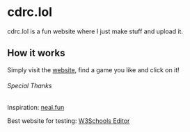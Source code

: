 # cdrc.lol

cdrc.lol is a fun website where I just make stuff and upload it.

## How it works

Simply visit the [website](https://cdrc.lol/), find a game you like and click on it!

######  Special Thanks

Inspiration: [neal.fun](https://neal.fun)

Best website for testing: [W3Schools Editor](https://www.w3schools.com/html/tryit.asp?filename=tryhtml_intro)

